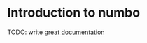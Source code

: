 # Introduction to numbo

TODO: write [great documentation](http://jacobian.org/writing/what-to-write/)
